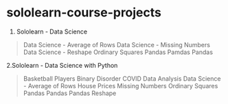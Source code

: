 # sololearn-course-projects

1. Sololearn - Data Science
> Data Science - Average of Rows
> Data Science - Missing Numbers
> Data Science - Reshape
> Ordinary Squares
> Pandas Pamdas Pandas

2.Sololearn - Data Science with Python
> Basketball Players
> Binary Disorder
> COVID Data Analysis
> Data Science - Average of Rows
> House Prices
> Missing Numbers
> Ordinary Squares
> Pandas Pandas Pandas
> Reshape

